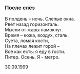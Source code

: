 ### После слёз

В полдень – ночь. Слепые окна.  
Рвёт назад горизонталь.  
Мысли от жары намокнут.  
Время – кожа, воздух, сталь.  
Суета, ломая кости,  
На плечах лежит горой –  
Всё как есть: я еду в гости.  
Питер. Осень. Я - метро.

30.09.1999
